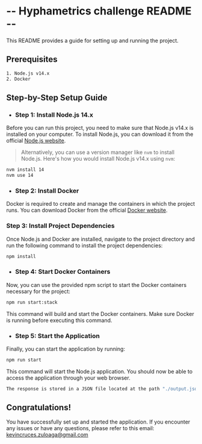 # -- Hyphametrics challenge README --

This README provides a guide for setting up and running the project.

## Prerequisites

```sh
1. Node.js v14.x
2. Docker
```

## Step-by-Step Setup Guide

* ### Step 1: Install Node.js 14.x

Before you can run this project, you need to make sure that Node.js v14.x is installed on your computer. To install Node.js, you can download it from the official [Node.js website](https://nodejs.org/).

>Alternatively, you can use a version manager like `nvm` to install Node.js. Here's how you would install Node.js v14.x using `nvm`:

```sh
nvm install 14
nvm use 14
```

* ### Step 2: Install Docker

Docker is required to create and manage the containers in which the project runs. You can download Docker from the official [Docker website](https://www.docker.com/products/docker-desktop).

### Step 3: Install Project Dependencies

Once Node.js and Docker are installed, navigate to the project directory and run the following command to install the project dependencies:
```sh
npm install
```

* ### Step 4: Start Docker Containers

Now, you can use the provided npm script to start the Docker containers necessary for the project:

```sh
npm run start:stack
```

This command will build and start the Docker containers. Make sure Docker is running before executing this command.

* ### Step 5: Start the Application

Finally, you can start the application by running:
```sh
npm run start
```

This command will start the Node.js application. You should now be able to access the application through your web browser.


```sh
The response is stored in a JSON file located at the path "./output.json" and in the "viewershipPresences" collection within MongoDB
```


## Congratulations!

You have successfully set up and started the application. If you encounter any issues or have any questions, please refer to this email: kevincruces.zuloaga@gmail.com



